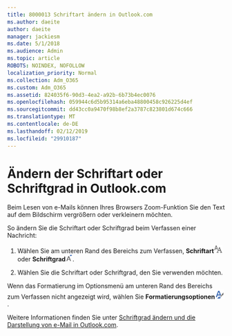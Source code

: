 ```yaml
---
title: 8000013 Schriftart ändern in Outlook.com
ms.author: daeite
author: daeite
manager: jackiesm
ms.date: 5/1/2018
ms.audience: Admin
ms.topic: article
ROBOTS: NOINDEX, NOFOLLOW
localization_priority: Normal
ms.collection: Adm_O365
ms.custom: Adm_O365
ms.assetid: 824035f6-90d3-4ea2-a92b-6b73b4ec0076
ms.openlocfilehash: 059944c6d5b95314a6eba48800458c926225d4ef
ms.sourcegitcommit: dd43cc0a9470f98b8ef2a3787c823801d674c666
ms.translationtype: MT
ms.contentlocale: de-DE
ms.lasthandoff: 02/12/2019
ms.locfileid: "29910187"
---
```

# <a name="change-font-or-font-size-in-outlookcom"></a>Ändern der Schriftart oder Schriftgrad in Outlook.com

Beim Lesen von e-Mails können Ihres Browsers Zoom-Funktion Sie den Text auf dem Bildschirm vergrößern oder verkleinern möchten.
  
So ändern Sie die Schriftart oder Schriftgrad beim Verfassen einer Nachricht:
  
1. Wählen Sie am unteren Rand des Bereichs zum Verfassen, **Schriftart**![Schriftart](media/6d9372e0-cde5-49fc-a457-aafb62255163.png) oder **Schriftgrad**![Symbol für die Größe der Schriftarten](media/9334f617-9593-4bd0-afb1-c53308ad7591.png).
    
2. Wählen Sie die Schriftart oder Schriftgrad, den Sie verwenden möchten.
    
Wenn das Formatierung im Optionsmenü am unteren Rand des Bereichs zum Verfassen nicht angezeigt wird, wählen Sie **Formatierungsoptionen**![Symbol für die Formatierung Optionen](media/13103798-e3ea-4069-a7a0-63f8903c8c3a.png).
  
Weitere Informationen finden Sie unter [Schriftgrad ändern und die Darstellung von e-Mail in Outlook.com](https://go.microsoft.com/fwlink/p/?linkid=873130).
  

